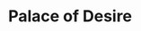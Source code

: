 ---
"\uFEFFauthor_sort": Mahfouz, Naguib
authors: Naguib Mahfouz
comments: ''
cover: "/Users/Raman/Calibre Library/Naguib Mahfouz/Palace of Desire (204)/cover.jpg"
formats: mobi
id: '204'
identifiers: ''
isbn: ''
languages: ''
library_name: Calibre Library
pubdate: '0101-01-01T09:00:00+09:00'
publisher: ''
rating: ''
series: ''
series_index: '1.0'
size: '623772'
tags: ''
timestamp: '0101-01-01T09:00:00+09:00'
title: Palace of Desire
title_sort: Palace of Desire
uuid: 88440c38-9359-4a12-96c8-c1fb3d649bd3
"#format": MOBI
layout: book
link: false
---